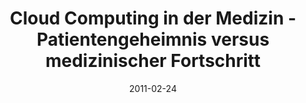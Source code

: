 ---
abstract: ''
authors:
- Bernhard Horn
- Thomas Grechenig
date: '2011-02-24'
featured: false
links:
- name: Publik
  url: https://publik.tuwien.ac.at/showentry.php?ID=205257&lang=2
publication: 'Talk: Internationales Rechtsinformatik Symposion (IRIS 2011), Salzburg,
  Austria; 02-24-2011 - 02-26-2011; in: "Europäische Projektkultur als Beitrag zur
  Rationalisierung des Rechts", E. Schweighofer, F. Kummer (ed.); OCG books@ocg.at,
  Wien (2011), ISBN: 978-3-85403-278-6; 67 - 74'
publication_types:
- '1'
publishDate: '2011-02-24'
title: Cloud Computing in der Medizin - Patientengeheimnis versus medizinischer Fortschritt
url_pdf: ''
---